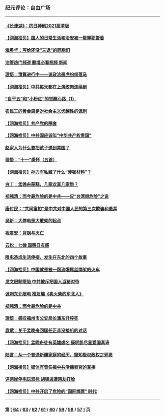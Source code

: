 ### 纪元评论：自由广场
---
#### [《长津湖》：抗日神剧2021高清版](../../pages/nsc993/n13284959.md?10070330) 
#### [【网海拾贝】国人的日常生活和治安被一帮罪犯管着](../../pages/nsc993/n13285024.md?10070330) 
#### [海奥华：写给还没“三退”的同胞们](../../pages/nsc993/n13284718.md?10070330) 
#### [油管热门频道 翻墙必看视频 新闻](ok?10070330)
#### [理悟：清算进行中——说政法恶虎纷纷落马](../../pages/nsc993/n13284707.md?10070330) 
#### [【网海拾贝】中共每天都在上演绞肉连续剧](../../pages/nsc993/n13282662.md?10070330) 
#### [“自干五”和“小粉红”的觉醒心路（1）](../../pages/nsc993/n13282577.md?10070330) 
#### [农民工的黄金周是对社会主义优越性的讽刺](../../pages/nsc993/n13279129.md?10070330) 
#### [【网海拾贝】共产党的圈套](../../pages/nsc993/n13279355.md?10070330) 
#### [【网海拾贝】中共国应该叫“中华共产权贵国”](../../pages/nsc993/n13277732.md?10070330) 
#### [赵家人为什么要把孩子送到美国？](../../pages/nsc993/n13277707.md?10070330) 
#### [理悟：“十一”感怀（五首）](../../pages/nsc993/n13277203.md?10070330) 
#### [【网海拾贝】孙力军私藏了什么“涉密材料”？](../../pages/nsc993/n13276325.md?10070330) 
#### [白丁：孟晚舟获释，几家欢喜几家愁？](../../pages/nsc993/n13276158.md?10070330) 
#### [郑纯清：而今最危险的是中共——应“台湾很危险”之说](../../pages/nsc993/n13276137.md?10070330) 
#### [唐付民：“共同富裕”是中共对中国人民的第三次欺骗和愚弄](../../pages/nsc993/n13276091.md?10070330) 
#### [吴新：大停电是大散架的起点](../../pages/nsc993/n13276065.md?10070330) 
#### [祝君安：背锅与灭亡](../../pages/nsc993/n13276014.md?10070330) 
#### [云松：七律 国殇日有感](../../pages/nsc993/n13276007.md?10070330) 
#### [限电造成生活停摆，发生在东北的四个故事](../../pages/nsc993/n13275888.md?10070330) 
#### [【网海拾贝】中国就是被一帮流氓屌丝绑架的火车](../../pages/nsc993/n13274121.md?10070330) 
#### [发文限制堕胎 中共被斥把国人当猪对待](../../pages/nsc993/n13273979.md?10070330) 
#### [讽刺东北限电 推友编《卖火柴的东北人》](../../pages/nsc993/n13273892.md?10070330) 
#### [郑纯清：而今最危险的是中共](../../pages/nsc993/n13272870.md?10070330) 
#### [理悟：感叹福州市公安局长潘东升猝死](../../pages/nsc993/n13272713.md?10070330) 
#### [袁斌：关于孟晚舟回国任正非没接机的对话](../../pages/nsc993/n13271186.md?10070330) 
#### [【网海拾贝】孟晚舟徒有英雄虚名 康明凯尽显爱国真谛](../../pages/nsc993/n13271234.md?10070330) 
#### [陆言：从一个普通新疆家庭的经历，窥知极权政权之邪恶](../../pages/nsc993/n13271104.md?10070330) 
#### [【网海拾贝】媒体有责任揭中共活摘器官的真相](../../pages/nsc993/n13268717.md?10070330) 
#### [评两岸停电玩双标 胡锡进遭网友打脸](../../pages/nsc993/n13268541.md?10070330) 
#### [【网海拾贝】中共开启了危险的“国际绑票” 时代](../../pages/nsc993/n13265851.md?10070330) 

---
#### 第 [ [64](./64.md?10070330) / [63](./63.md?10070330) / [62](./62.md?10070330) / [61](./61.md?10070330) / [60](./60.md?10070330) / [59](./59.md?10070330) / [58](./58.md?10070330) / [57](./57.md?10070330) ] 页

